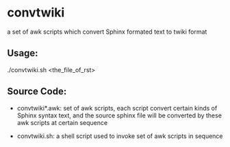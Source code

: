 convtwiki
=========

a set of awk scripts which convert Sphinx formated text to twiki format

Usage:
----------
./convtwiki.sh <the_file_of_rst> 

Source Code:
----------
   * convtwiki*.awk: set of awk scripts, each script convert certain kinds of Sphinx syntax text, and the source sphinx file will be converted by these awk scripts at certain sequence

   * convtwiki.sh: a shell script used to invoke set of awk scripts in sequence


